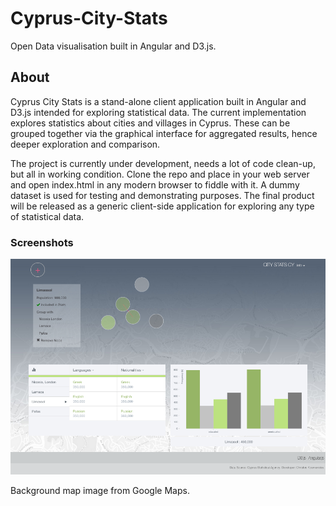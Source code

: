 # Cyprus-City-Stats

Open Data visualisation built in Angular and D3.js.

## About

Cyprus City Stats is a stand-alone client application built in Angular and D3.js intended for exploring statistical data. The current implementation explores statistics about cities and villages in Cyprus. These can be grouped together via the graphical interface for aggregated results, hence deeper exploration and comparison.

The project is currently under development, needs a lot of code clean-up, but all in working condition. Clone the repo and place in your web server  and open index.html in any modern browser to fiddle with it. A dummy dataset is used for testing and demonstrating purposes. The final product will be released as a generic client-side application for exploring any type of statistical data. 

### Screenshots

![alt tag](./img/05.55.17.png)

Background map image from Google Maps.
